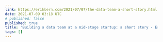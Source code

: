 ```yaml
---
link: https://erikbern.com/2021/07/07/the-data-team-a-short-story.html
date: 2021-07-09 03:18 UTC
# published: false
published: true
title: 'Building a data team at a mid-stage startup: a short story · Erik Bernhardsson'
tags: []
---
```



